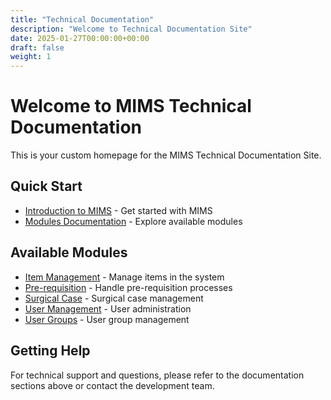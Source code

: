 ```yaml
---
title: "Technical Documentation"
description: "Welcome to Technical Documentation Site"
date: 2025-01-27T00:00:00+00:00
draft: false
weight: 1
---
```


# Welcome to MIMS Technical Documentation

This is your custom homepage for the MIMS Technical Documentation Site.

## Quick Start

- [Introduction to MIMS](/docs/intro/) - Get started with MIMS
- [Modules Documentation](/docs/modules/) - Explore available modules

## Available Modules

- [Item Management](/docs/modules/item/) - Manage items in the system
- [Pre-requisition](/docs/modules/pre-requisition/) - Handle pre-requisition processes
- [Surgical Case](/docs/modules/surgical-case/) - Surgical case management
- [User Management](/docs/modules/user/) - User administration
- [User Groups](/docs/modules/user-group/) - User group management

## Getting Help

For technical support and questions, please refer to the documentation sections above or contact the development team.
